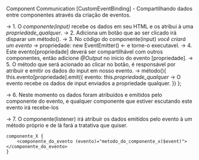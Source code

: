 Component Communication
[CustomEventBinding] - Compartilhando dados entre componentes através da criação de eventos.

→ 1. O *componente(input)* recebe os dados em seu HTML e os atribui à uma *propriedade_qualquer*.
→ 2. Adiciona um botão que ao ser clicado irá disparar um método().
→ 3. No código do componente(input) *você criará um evento* → propriedade: new EventEmitter<DataType>() ← e torne-o executavel.
→ 4. Este evento[propriedade] deverá ser compartilhável com outros componentes, então adicione *@Output* no inicio do evento [propriedade].
→ 5. O método que será acionado ao clicar no botão, é responsável por atribuir e emitir os dados do input em nosso evento.
        → método(){ this.evento[propriedade].emit({
            evento: this.*propriedade_qualquer* → O evento recebe os dados de input enviados a propriedade qualquer.
            }) 
        };
     
→ 6. Neste momento os dados foram atribuídos e emitidos pelo componente do evento, e qualquer componente que estiver escutando este evento irá recebe-los

→ 7. O componente(listener) irá atribuir os dados emitidos pelo evento à um método próprio e de lá fará a tratativa que quiser.
    
    componente_X {
        <componente_do_evento (evento)="metodo_do_componente_x($event)"> </componente_do_evento>
    }